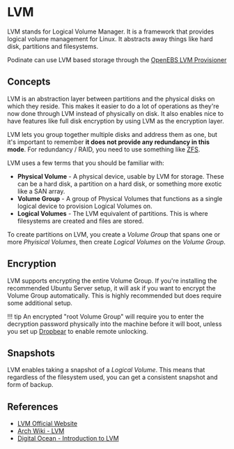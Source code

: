 # LVM
LVM stands for Logical Volume Manager. It is a framework that provides logical volume management for Linux. It abstracts away things like hard disk, partitions and filesystems. 

Podinate can use LVM based storage through the [OpenEBS LVM Provisioner](https://github.com/openebs/lvm-localpv)

## Concepts
LVM is an abstraction layer between partitions and the physical disks on which they reside. This makes it easier to do a lot of operations as they're now done through LVM instead of physically on disk. It also enables nice to have features like full disk encryption by using LVM as the encryption layer.

LVM lets you group together multiple disks and address them as one, but it's important to remember **it does not provide any redundancy in this mode**. For redundancy / RAID, you need to use something like [ZFS](ZFS).

LVM uses a few terms that you should be familiar with: 

- **Physical Volume** - A physical device, usable by LVM for storage. These can be a hard disk, a partition on a hard disk, or something more exotic like a SAN array. 
- **Volume Group** - A group of Physical Volumes that functions as a single logical device to provision Logical Volumes on. 
- **Logical Volumes** - The LVM equivalent of partitions. This is where filesystems are created and files are stored. 

To create partitions on LVM, you create a *Volume Group* that spans one or more *Phyisical Volumes*, then create *Logical Volumes* on the *Volume Group*.

## Encryption
LVM supports encrypting the entire Volume Group. If you're installing the recommended Ubuntu Server setup, it will ask if you want to encrypt the Volume Group automatically. This is highly recommended but does require some additional setup. 

!!! tip 
    An encrypted "root Volume Group" will require you to enter the decryption password physically into the machine before it will boot, unless you set up [Dropbear](../../software/dropbear) to enable remote unlocking. 

## Snapshots
LVM enables taking a snapshot of a *Logical Volume*. This means that regardless of the filesystem used, you can get a consistent snapshot and form of backup. 

## References
- [LVM Official Website](https://sourceware.org/lvm2/)
- [Arch Wiki - LVM](https://wiki.archlinux.org/title/LVM) 
- [Digital Ocean - Introduction to LVM](https://www.digitalocean.com/community/tutorials/an-introduction-to-lvm-concepts-terminology-and-operations)
